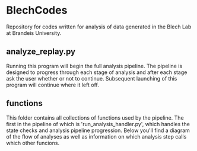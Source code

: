 # BlechCodes
 Repository for codes written for analysis of data generated in the Blech Lab at Brandeis University.
 
 ## analyze_replay.py
 Running this program will begin the full analysis pipeline. The pipeline is designed to progress through each stage of analysis and after each stage ask the user whether or not to continue. Subsequent launching of this program will continue where it left off.
 
 ## functions
 This folder contains all collections of functions used by the pipeline. The first in the pipeline of which is 'run_analysis_handler.py', which handles the state checks and analysis pipeline progression. Below you'll find a diagram of the flow of analyses as well as information on which analysis step calls which other funcions.
 
